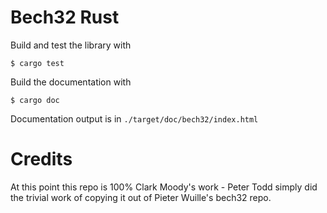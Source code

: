 # Bech32 Rust

Build and test the library with
```
$ cargo test
```

Build the documentation with
```
$ cargo doc
```

Documentation output is in `./target/doc/bech32/index.html`


# Credits

At this point this repo is 100% Clark Moody's work - Peter Todd simply did the
trivial work of copying it out of Pieter Wuille's bech32 repo.
